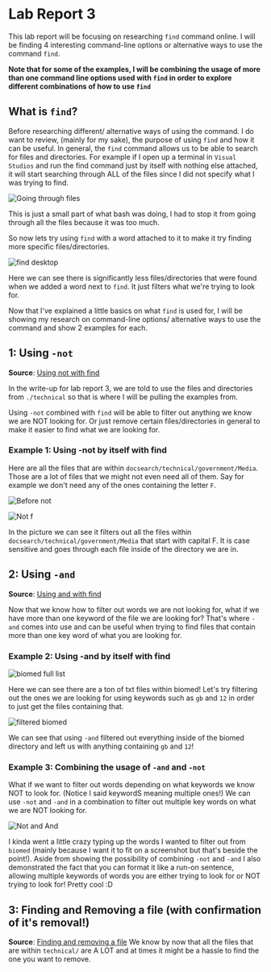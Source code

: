 # Lab Report 3
This lab report will be focusing on researching `find` command online. I will be finding 4 interesting command-line options or alternative ways to use the command `find`. 

**Note that for some of the examples, I will be combining the usage of more than one command line options used with `find` in order to explore different combinations of how to use `find`**

## What is `find`?
Before researching different/ alternative ways of using the command. I do want to review, (mainly for my sake), the purpose of using `find` and how it can be useful. In general, the `find` command allows us to be able to search for files and directories. For example if I open up a terminal in `Visual Studios` and run the find command just by itself with nothing else attached, it will start searching through ALL of the files since I did not specify what I was trying to find. 

![Going through files](/pictures/openfile.png)

This is just a small part of what bash was doing, I had to stop it from going through all the files because it was too much. 

So now lets try using `find` with a word attached to it to make it try finding more specific files/directories. 

![find desktop](/pictures/findesktop.png)

Here we can see there is significantly less files/directories that were found when we added a word next to `find`. It just filters what we're trying to look for. 

Now that I've explained a little basics on what `find` is used for, I will be showing my research on command-line options/ alternative ways to use the command and show 2 examples for each.

## 1: Using `-not`
**Source**: [Using not with find](https://adamtheautomator.com/bash-find/#Filtering_out_Files_with_the_-not_Operator)

In the write-up for lab report 3, we are told to use the files and directories from `./technical` so that is where I will be pulling the examples from. 

Using `-not` combined with `find` will be able to filter out anything we know we are NOT looking for. Or just remove certain files/directories in general to make it easier to find what we are looking for.

### Example 1: Using -not by itself with find

Here are all the files that are within `docsearch/technical/government/Media`. Those are a lot of files that we might not even need all of them. Say for example we don't need any of the ones containing the letter `F`. 

![Before not](pictures/fullgovpic.png)

![Not f](pictures/findnotf.png)

In the picture we can see it filters out all the files within `docsearch/technical/government/Media` that start with capital F. It is case sensitive and goes through each file inside of the directory we are in. 

## 2: Using `-and`
**Source**: [Using and with find](https://adamtheautomator.com/bash-find/#Combining_Two_Conditions_with_the_-and_Operator)

Now that we know how to filter out words we are not looking for, what if we have more than one keyword of the file we are looking for? That's where `-and` comes into use and can be useful when trying to find files that contain more than one key word of what you are looking for. 

### Example 2: Using -and by itself with find

![biomed full list](pictures/biomedfulllist.png)

Here we can see there are a ton of txt files within biomed! Let's try filtering out the ones we are looking for using keywords such as `gb` and `12` in order to just get the files containing that. 

![filtered biomed](pictures/findgb12.png)

We can see that using `-and` filtered out everything inside of the biomed directory and left us with anything containing `gb` and `12`! 

### Example 3: Combining the usage of `-and` and `-not`
What if we want to filter out words depending on what keywords we know NOT to look for. (Notice I said keywordS meaning multiple ones!) We can use `-not` and `-and` in a combination to filter out multiple key words on what we are NOT looking for. 

![Not and And](pictures/notand.png)

I kinda went a little crazy typing up the words I wanted to filter out from `biomed` (mainly because I want it to fit on a screenshot but that's beside the point!). Aside from showing the possibility of combining `-not` and `-and` I also demonstrated the fact that you can format it like a run-on sentence, allowing multiple keywords of words you are either trying to look for or NOT trying to look for! Pretty cool :D

## 3: Finding and Removing a file (with confirmation of it's removal!)
**Source**: [Finding and removing a file](https://www.geeksforgeeks.org/find-command-in-linux-with-examples/)
We know by now that all the files that are within `technical/` are A LOT and at times it might be a hassle to find the one you want to remove. 
